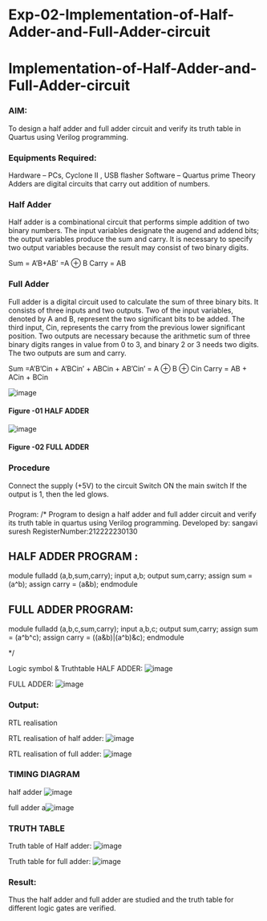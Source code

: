 # Exp-02-Implementation-of-Half-Adder-and-Full-Adder-circuit

# Implementation-of-Half-Adder-and-Full-Adder-circuit
### AIM:
To design a half adder and full adder circuit and verify its truth table in Quartus using Verilog programming.

### Equipments Required:
Hardware – PCs, Cyclone II , USB flasher
Software – Quartus prime
Theory
Adders are digital circuits that carry out addition of numbers.

### Half Adder
Half adder is a combinational circuit that performs simple addition of two binary numbers. The input variables designate the augend and addend bits; the output variables produce the sum and carry. It is necessary to specify two output variables because the result may consist of two binary digits.

Sum = A’B+AB’ =A ⊕ B Carry = AB

### Full Adder
Full adder is a digital circuit used to calculate the sum of three binary bits. It consists of three inputs and two outputs. Two of the input variables, denoted by A and B, represent the two significant bits to be added. The third input, Cin, represents the carry from the previous lower significant position. Two outputs are necessary because the arithmetic sum of three binary digits ranges in value from 0 to 3, and binary 2 or 3 needs two digits. The two outputs are sum and carry.

Sum =A’B’Cin + A’BCin’ + ABCin + AB’Cin’ = A ⊕ B ⊕ Cin Carry = AB + ACin + BCin

 ![image](https://user-images.githubusercontent.com/36288975/163552156-a13e5a56-c638-4110-97d9-8896907c8d25.png)

#### Figure -01 HALF ADDER 


![image](https://user-images.githubusercontent.com/36288975/163552057-b3547877-6d07-45b4-b7e0-bcfebfad9e1d.png)

#### Figure -02 FULL ADDER 

### Procedure

Connect the supply (+5V) to the circuit
Switch ON the main switch
If the output is 1, then the led glows.
### 
Program:
/*
Program to design a half adder and full adder circuit and verify its truth table in quartus using Verilog programming.
Developed by: sangavi suresh
RegisterNumber:212222230130  
## HALF ADDER PROGRAM :
module fulladd (a,b,sum,carry);
input a,b;
output sum,carry;
assign sum = (a^b);
assign carry = (a&b);
endmodule

 ## FULL ADDER PROGRAM:
module fulladd (a,b,c,sum,carry);
input a,b,c;
output sum,carry;
assign sum = (a^b^c);
assign carry = ((a&b)|(a^b)&c);
endmodule

*/

Logic symbol & Truthtable
HALF ADDER:
![image](https://github.com/Sangavi-suresh/Exp-02-Implementation-of-Half-Adder-and-Full-Adder-circuit/assets/118541861/993886b2-0dcc-479e-a882-3d121790c6b7)

FULL ADDER:
![image](https://github.com/Sangavi-suresh/Exp-02-Implementation-of-Half-Adder-and-Full-Adder-circuit/assets/118541861/33e45266-042b-4b99-b8d5-94f1e6a39d9c)

### Output:
RTL realisation

RTL realisation of half adder:
![image](https://github.com/Sangavi-suresh/Exp-02-Implementation-of-Half-Adder-and-Full-Adder-circuit/assets/118541861/e57aa5c0-3d0b-4636-9615-226ecd5124f4)

RTL realisation of full adder:
![image](https://github.com/Sangavi-suresh/Exp-02-Implementation-of-Half-Adder-and-Full-Adder-circuit/assets/118541861/05da47b7-e32c-4b0c-be7e-064430b24fc3)

### TIMING DIAGRAM
half adder
![image](https://github.com/Sangavi-suresh/Exp-02-Implementation-of-Half-Adder-and-Full-Adder-circuit/assets/118541861/9b6a0cd5-2e1e-4fba-bb89-2cce99b784ba)

full adder
a![image](https://github.com/Sangavi-suresh/Exp-02-Implementation-of-Half-Adder-and-Full-Adder-circuit/assets/118541861/9fde0ab9-1de6-4d66-b14b-70dd2d016a1b)

### TRUTH TABLE 
Truth table of Half adder:
![image](https://github.com/Sangavi-suresh/Exp-02-Implementation-of-Half-Adder-and-Full-Adder-circuit/assets/118541861/e5f4f895-7bb6-48f7-a4ee-c67a5628db81)

Truth table for full adder:
![image](https://github.com/Sangavi-suresh/Exp-02-Implementation-of-Half-Adder-and-Full-Adder-circuit/assets/118541861/9f812c1c-5107-4926-a157-72423afe07bc)

### Result:
Thus the half adder and full adder are studied and the truth table for different logic gates are verified.

